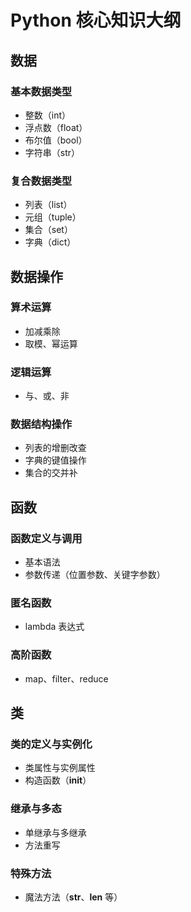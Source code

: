 <!--
 * @Author: coffeecat
 * @Date: 2025-04-27 22:49:09
 * @LastEditors: Do not edit
 * @LastEditTime: 2025-04-27 22:58:10
-->
# Python 核心知识大纲

## 数据
### 基本数据类型
- 整数（int）
- 浮点数（float）
- 布尔值（bool）
- 字符串（str）

### 复合数据类型
- 列表（list）
- 元组（tuple）
- 集合（set）
- 字典（dict）

## 数据操作
### 算术运算
- 加减乘除
- 取模、幂运算

### 逻辑运算
- 与、或、非

### 数据结构操作
- 列表的增删改查
- 字典的键值操作
- 集合的交并补

## 函数
### 函数定义与调用
- 基本语法
- 参数传递（位置参数、关键字参数）

### 匿名函数
- lambda 表达式

### 高阶函数
- map、filter、reduce

## 类
### 类的定义与实例化
- 类属性与实例属性
- 构造函数（__init__）

### 继承与多态
- 单继承与多继承
- 方法重写

### 特殊方法
- 魔法方法（__str__、__len__ 等）